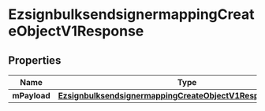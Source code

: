 
# EzsignbulksendsignermappingCreateObjectV1Response

## Properties
| Name | Type | Description | Notes |
| ------------ | ------------- | ------------- | ------------- |
| **mPayload** | [**EzsignbulksendsignermappingCreateObjectV1ResponseMPayload**](EzsignbulksendsignermappingCreateObjectV1ResponseMPayload.md) |  |  |



